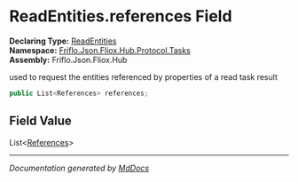 ﻿<!--  
  <auto-generated>   
    The contents of this file were generated by a tool.  
    Changes to this file may be list if the file is regenerated  
  </auto-generated>   
-->

# ReadEntities.references Field

**Declaring Type:** [ReadEntities](../index.md)  
**Namespace:** [Friflo.Json.Fliox.Hub.Protocol.Tasks](../../index.md)  
**Assembly:** Friflo.Json.Fliox.Hub

 used to request the entities referenced by properties of a read task result 

```csharp
public List<References> references;
```

## Field Value

List\<[References](../../../Models/References/index.md)\>

___

*Documentation generated by [MdDocs](https://github.com/ap0llo/mddocs)*
